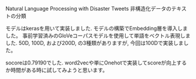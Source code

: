 Natural Language Processing with Disaster Tweets
非構造化データのテキストの分類

モデルはkerasを用いて実装しました. モデルの構築でEmbedding層を導入しました。
事前学習済みのGloVeコーパスモデルを使用して単語をベクトル表現しました. 50D, 100D, および200D, の3種類がありますが, 今回は100Dで実装しました。

socoreは0.79190でした. word2vecや単にOnehotで実装してscoreが向上するか時間がある時に試してみようと思います。
